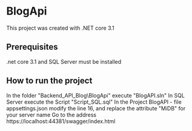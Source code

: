 # BlogApi 
This project was created with .NET core 3.1

## Prerequisites
.net core 3.1 and SQL Server must be installed

## How to run the project
In the folder "Backend_API_Blog\BlogApi" execute "BlogAPI.sln"
In SQL Server execute the Script "Script_SQL.sql"
In the Project BlogAPI - file appsettings.json modify the line 16, and replace the attribute "MiDB" for your server name
Go to the address https://localhost:44381/swagger/index.html